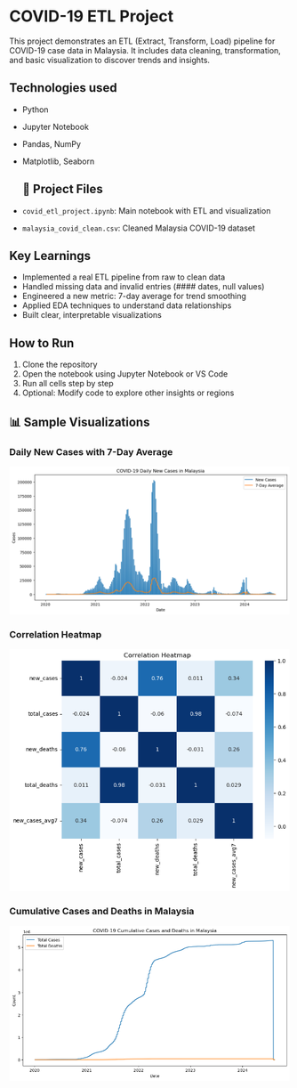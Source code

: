# COVID-19 ETL Project

This project demonstrates an ETL (Extract, Transform, Load) pipeline for COVID-19 case data in Malaysia. It includes data cleaning, transformation, and basic visualization to discover trends and insights.

## Technologies used
- Python
- Jupyter Notebook
- Pandas, NumPy
- Matplotlib, Seaborn

  ## 📂 Project Files
- `covid_etl_project.ipynb`: Main notebook with ETL and visualization
- `malaysia_covid_clean.csv`: Cleaned Malaysia COVID-19 dataset

## Key Learnings
- Implemented a real ETL pipeline from raw to clean data
- Handled missing data and invalid entries (#### dates, null values)
- Engineered a new metric: 7-day average for trend smoothing
- Applied EDA techniques to understand data relationships
- Built clear, interpretable visualizations

## How to Run
1. Clone the repository
2. Open the notebook using Jupyter Notebook or VS Code
3. Run all cells step by step
4. Optional: Modify code to explore other insights or regions

## 📊 Sample Visualizations

### Daily New Cases with 7-Day Average
![New Cases Plot](daily_new_cases.png)

### Correlation Heatmap
![Heatmap](correlation_heatmap.png)

### Cumulative Cases and Deaths in Malaysia
![Cumulative](cumulative_cases_death.png)
